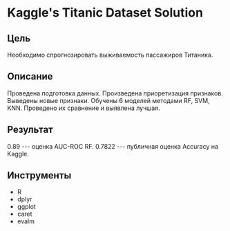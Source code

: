 # Kaggle's Titanic Dataset Solution

## Цель

Необходимо спрогнозировать выживаемость пассажиров Титаника.

## Описание

Проведена подготовка данных.
Произведена приоретизация признаков.
Выведены новые признаки.
Обучены 6 моделей методами RF, SVM, KNN.
Проведено их сравнение и выявлена лучшая.

## Результат

0.89 --- оценка AUC-ROC RF.
0.7822 --- публичная оценка Accuracy на Kaggle. 

## Инструменты
* R
* dplyr
* ggplot
* caret
* evalm
